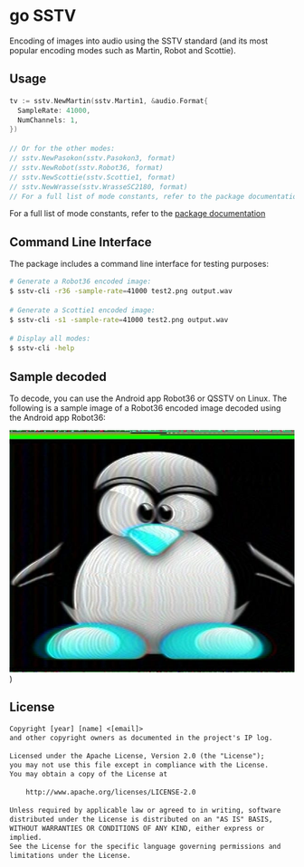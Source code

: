 go SSTV
=======

Encoding of images into audio using the SSTV standard (and its most popular encoding modes such as
Martin, Robot and Scottie).

Usage
-----

```go
tv := sstv.NewMartin(sstv.Martin1, &audio.Format{
  SampleRate: 41000,
  NumChannels: 1,
})

// Or for the other modes:
// sstv.NewPasokon(sstv.Pasokon3, format)
// sstv.NewRobot(sstv.Robot36, format)
// sstv.NewScottie(sstv.Scottie1, format)
// sstv.NewWrasse(sstv.WrasseSC2180, format)
// For a full list of mode constants, refer to the package documentation
```

For a full list of mode constants, refer to the [package documentation](https://godoc.org/github.com/dotStart/go-sstv)

Command Line Interface
----------------------

The package includes a command line interface for testing purposes:

```sh
# Generate a Robot36 encoded image:
$ sstv-cli -r36 -sample-rate=41000 test2.png output.wav

# Generate a Scottie1 encoded image:
$ sstv-cli -s1 -sample-rate=41000 test2.png output.wav

# Display all modes:
$ sstv-cli -help
```

Sample decoded
-----

To decode, you can use the Android app Robot36 or QSSTV on Linux. The following is a sample image of a Robot36 encoded image decoded using the Android app Robot36:

![Sample](assets/sample_decoded.jpeg))

License
-------

```
Copyright [year] [name] <[email]>
and other copyright owners as documented in the project's IP log.

Licensed under the Apache License, Version 2.0 (the "License");
you may not use this file except in compliance with the License.
You may obtain a copy of the License at

    http://www.apache.org/licenses/LICENSE-2.0

Unless required by applicable law or agreed to in writing, software
distributed under the License is distributed on an "AS IS" BASIS,
WITHOUT WARRANTIES OR CONDITIONS OF ANY KIND, either express or implied.
See the License for the specific language governing permissions and
limitations under the License.
```
